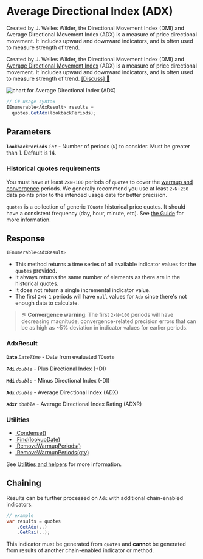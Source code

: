 # Average Directional Index (ADX)

 Created by J. Welles Wilder, the Directional Movement Index (DMI) and Average Directional Movement Index (ADX) is a measure of price directional movement.  It includes upward and downward indicators, and is often used to measure strength of trend.



Created by J. Welles Wilder, the Directional Movement Index (DMI) and [Average Directional Movement Index](https://en.wikipedia.org/wiki/Average_directional_movement_index) (ADX) is a measure of price directional movement.  It includes upward and downward indicators, and is often used to measure strength of trend.
[[Discuss] &#128172;](https://github.com/DaveSkender/Stock.Indicators/discussions/270 "Community discussion about this indicator")

![chart for Average Directional Index (ADX)]()

```csharp
// C# usage syntax
IEnumerable<AdxResult> results =
  quotes.GetAdx(lookbackPeriods);
```

## Parameters

**`lookbackPeriods`** _`int`_ - Number of periods (`N`) to consider.  Must be greater than 1.  Default is 14.

### Historical quotes requirements

You must have at least `2×N+100` periods of `quotes` to cover the [warmup and convergence](https://github.com/DaveSkender/Stock.Indicators/discussions/688) periods.  We generally recommend you use at least `2×N+250` data points prior to the intended usage date for better precision.

`quotes` is a collection of generic `TQuote` historical price quotes.  It should have a consistent frequency (day, hour, minute, etc).  See [the Guide](../guide.md#historical-quotes) for more information.

## Response

```csharp
IEnumerable<AdxResult>
```

- This method returns a time series of all available indicator values for the `quotes` provided.
- It always returns the same number of elements as there are in the historical quotes.
- It does not return a single incremental indicator value.
- The first `2×N-1` periods will have `null` values for `Adx` since there's not enough data to calculate.

>&#9886; **Convergence warning**: The first `2×N+100` periods will have decreasing magnitude, convergence-related precision errors that can be as high as ~5% deviation in indicator values for earlier periods.

### AdxResult

**`Date`** _`DateTime`_ - Date from evaluated `TQuote`

**`Pdi`** _`double`_ - Plus Directional Index (+DI)

**`Mdi`** _`double`_ - Minus Directional Index (-DI)

**`Adx`** _`double`_ - Average Directional Index (ADX)

**`Adxr`** _`double`_ - Average Directional Index Rating (ADXR)

### Utilities

- [.Condense()](../utilities.md#condense)
- [.Find(lookupDate)](../utilities.md#find-indicator-result-by-date)
- [.RemoveWarmupPeriods()](../utilities.md#remove-warmup-periods)
- [.RemoveWarmupPeriods(qty)](../utilities.md#remove-warmup-periods)

See [Utilities and helpers](../utilities.md#utilities-for-indicator-results) for more information.

## Chaining

Results can be further processed on `Adx` with additional chain-enabled indicators.

```csharp
// example
var results = quotes
    .GetAdx(..)
    .GetRsi(..);
```

This indicator must be generated from `quotes` and **cannot** be generated from results of another chain-enabled indicator or method.
